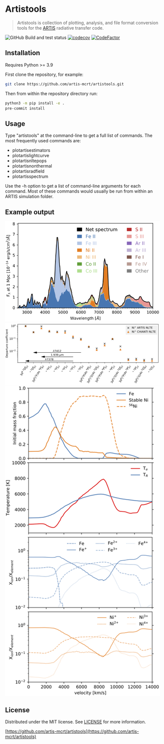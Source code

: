 # Artistools

> Artistools is collection of plotting, analysis, and file format conversion tools for the [ARTIS](https://github.com/artis-mcrt/artis) radiative transfer code.

![GitHub Build and test status](https://github.com/artis-mcrt/artistools/workflows/Build%20and%20test/badge.svg)
[![codecov](https://codecov.io/gh/artis-mcrt/artistools/branch/main/graph/badge.svg?token=XFlarJqeZd)](https://codecov.io/gh/artis-mcrt/artistools)
[![CodeFactor](https://www.codefactor.io/repository/github/artis-mcrt/artistools/badge)](https://www.codefactor.io/repository/github/artis-mcrt/artistools)

## Installation
Requires Python >= 3.9

First clone the repository, for example:
```sh
git clone https://github.com/artis-mcrt/artistools.git
```
Then from within the repository directory run:
```sh
python3 -m pip install -e .
pre-commit install
```

## Usage
Type "artistools" at the command-line to get a full list of commands. The most frequently used commands are:
- plotartisestimators
- plotartislightcurve
- plotartisnltepops
- plotartisnonthermal
- plotartisradfield
- plotartisspectrum

Use the -h option to get a list of command-line arguments for each command. Most of these commands would usually be run from within an ARTIS simulation folder.

## Example output

![Emission plot](https://github.com/artis-mcrt/artistools/raw/main/images/fig-emission.png)
![NLTE plot](https://github.com/artis-mcrt/artistools/raw/main/images/fig-nlte-Ni.png)
![Estimator plot](https://github.com/artis-mcrt/artistools/raw/main/images/fig-estimators.png)

## License
Distributed under the MIT license. See [LICENSE](https://github.com/artis-mcrt/artistools/blob/main/LICENSE) for more information.

[https://github.com/artis-mcrt/artistools](https://github.com/artis-mcrt/artistools)
